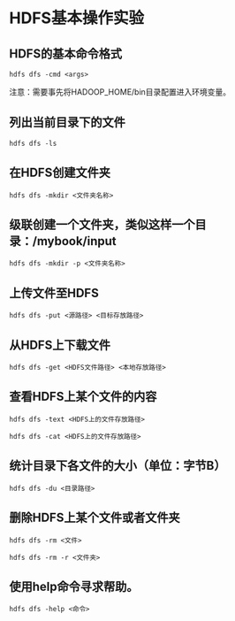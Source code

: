 # HDFS基本操作实验

## HDFS的基本命令格式

```
hdfs dfs -cmd <args>
```

注意：需要事先将HADOOP_HOME/bin目录配置进入环境变量。

## 列出当前目录下的文件

```
hdfs dfs -ls
```

## 在HDFS创建文件夹

```
hdfs dfs -mkdir <文件夹名称>
```

## 级联创建一个文件夹，类似这样一个目录：/mybook/input

```
hdfs dfs -mkdir -p <文件夹名称>
```


## 上传文件至HDFS

```
hdfs dfs -put <源路径> <目标存放路径>
```

## 从HDFS上下载文件

```
hdfs dfs -get <HDFS文件路径> <本地存放路径>
```

## 查看HDFS上某个文件的内容

```
hdfs dfs -text <HDFS上的文件存放路径>

hdfs dfs -cat <HDFS上的文件存放路径>
```

## 统计目录下各文件的大小（单位：字节B）

```
hdfs dfs -du <目录路径>
```

## 删除HDFS上某个文件或者文件夹

```
hdfs dfs -rm <文件>

hdfs dfs -rm -r <文件夹>
```

## 使用help命令寻求帮助。

```
hdfs dfs -help <命令>
```